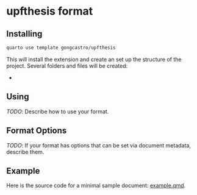 # upfthesis format

## Installing

```bash
quarto use template gongcastro/upfthesis
```

This will install the extension and create an set up the structure of the project. Several folders and files will be created:

* 

## Using

*TODO*: Describe how to use your format.

## Format Options

*TODO*: If your format has options that can be set via document metadata, describe them.

## Example

Here is the source code for a minimal sample document: [example.qmd](example.qmd).

